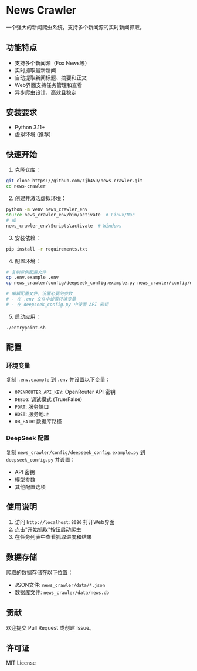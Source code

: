 # News Crawler

一个强大的新闻爬虫系统，支持多个新闻源的实时新闻抓取。

## 功能特点

- 支持多个新闻源（Fox News等）
- 实时抓取最新新闻
- 自动提取新闻标题、摘要和正文
- Web界面支持任务管理和查看
- 异步爬虫设计，高效且稳定

## 安装要求

- Python 3.11+
- 虚拟环境 (推荐)

## 快速开始

1. 克隆仓库：
```bash
git clone https://github.com/zjh459/news-crawler.git
cd news-crawler
```

2. 创建并激活虚拟环境：
```bash
python -m venv news_crawler_env
source news_crawler_env/bin/activate  # Linux/Mac
# 或
news_crawler_env\Scripts\activate  # Windows
```

3. 安装依赖：
```bash
pip install -r requirements.txt
```

4. 配置环境：
```bash
# 复制示例配置文件
cp .env.example .env
cp news_crawler/config/deepseek_config.example.py news_crawler/config/deepseek_config.py

# 编辑配置文件，设置必要的参数
# - 在 .env 文件中设置环境变量
# - 在 deepseek_config.py 中设置 API 密钥
```

5. 启动应用：
```bash
./entrypoint.sh
```

## 配置

### 环境变量
复制 `.env.example` 到 `.env` 并设置以下变量：
- `OPENROUTER_API_KEY`: OpenRouter API 密钥
- `DEBUG`: 调试模式 (True/False)
- `PORT`: 服务端口
- `HOST`: 服务地址
- `DB_PATH`: 数据库路径

### DeepSeek 配置
复制 `news_crawler/config/deepseek_config.example.py` 到 `deepseek_config.py` 并设置：
- API 密钥
- 模型参数
- 其他配置选项

## 使用说明

1. 访问 `http://localhost:8080` 打开Web界面
2. 点击"开始抓取"按钮启动爬虫
3. 在任务列表中查看抓取进度和结果

## 数据存储

爬取的数据存储在以下位置：
- JSON文件: `news_crawler/data/*.json`
- 数据库文件: `news_crawler/data/news.db`

## 贡献

欢迎提交 Pull Request 或创建 Issue。

## 许可证

MIT License 